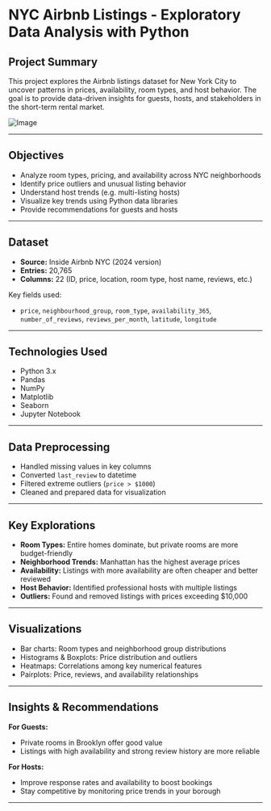 #  NYC Airbnb Listings - Exploratory Data Analysis with Python 

## Project Summary

This project explores the Airbnb listings dataset for New York City to uncover patterns in prices, availability, room types, and host behavior. The goal is to provide data-driven insights for guests, hosts, and stakeholders in the short-term rental market.

![Image](https://github.com/user-attachments/assets/cdebc05b-2501-4c45-9dcc-7f50d5064ccf)

---

## Objectives

- Analyze room types, pricing, and availability across NYC neighborhoods
- Identify price outliers and unusual listing behavior
- Understand host trends (e.g. multi-listing hosts)
- Visualize key trends using Python data libraries
- Provide recommendations for guests and hosts

---

## Dataset

- **Source:** Inside Airbnb NYC (2024 version)
- **Entries:** 20,765
- **Columns:** 22 (ID, price, location, room type, host name, reviews, etc.)

Key fields used:
- `price`, `neighbourhood_group`, `room_type`, `availability_365`, `number_of_reviews`, `reviews_per_month`, `latitude`, `longitude`

---

## Technologies Used

- Python 3.x
- Pandas
- NumPy
- Matplotlib
- Seaborn
- Jupyter Notebook

---

## Data Preprocessing

- Handled missing values in key columns
- Converted `last_review` to datetime
- Filtered extreme outliers (`price > $1000`)
- Cleaned and prepared data for visualization

---

## Key Explorations

- **Room Types:** Entire homes dominate, but private rooms are more budget-friendly  
- **Neighborhood Trends:** Manhattan has the highest average prices  
- **Availability:** Listings with more availability are often cheaper and better reviewed  
- **Host Behavior:** Identified professional hosts with multiple listings  
- **Outliers:** Found and removed listings with prices exceeding $10,000

---

## Visualizations

- Bar charts: Room types and neighborhood group distributions
- Histograms & Boxplots: Price distribution and outliers
- Heatmaps: Correlations among key numerical features
- Pairplots: Price, reviews, and availability relationships

---

## Insights & Recommendations

**For Guests:**
- Private rooms in Brooklyn offer good value
- Listings with high availability and strong review history are more reliable

**For Hosts:**
- Improve response rates and availability to boost bookings
- Stay competitive by monitoring price trends in your borough

---
